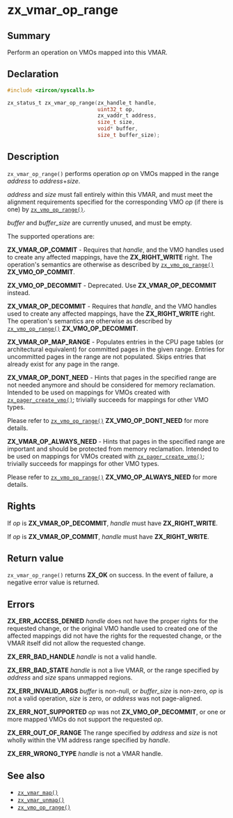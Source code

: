 <!-- Generated by zircon/scripts/update-docs-from-fidl, do not edit! -->
# zx_vmar_op_range

## Summary

Perform an operation on VMOs mapped into this VMAR.

## Declaration

```c
#include <zircon/syscalls.h>

zx_status_t zx_vmar_op_range(zx_handle_t handle,
                             uint32_t op,
                             zx_vaddr_t address,
                             size_t size,
                             void* buffer,
                             size_t buffer_size);
```

## Description

`zx_vmar_op_range()` performs operation *op* on VMOs mapped in the range *address* to
*address*+*size*.

*address* and *size* must fall entirely within this VMAR, and must meet the alignment requirements
specified for the corresponding VMO *op* (if there is one) by [`zx_vmo_op_range()`].

*buffer* and *buffer_size* are currently unused, and must be empty.

The supported operations are:

**ZX_VMAR_OP_COMMIT** - Requires that *handle*, and the VMO handles used to create any affected
mappings, have the **ZX_RIGHT_WRITE** right. The operation's semantics are otherwise as described by
[`zx_vmo_op_range()`](/docs/reference/syscalls/vmo_op_range.md) **ZX_VMO_OP_COMMIT**.

**ZX_VMO_OP_DECOMMIT** - Deprecated. Use **ZX_VMAR_OP_DECOMMIT** instead.

**ZX_VMAR_OP_DECOMMIT** - Requires that *handle*, and the VMO handles used to create any affected
mappings, have the **ZX_RIGHT_WRITE** right. The operation's semantics are otherwise as described by
[`zx_vmo_op_range()`](/docs/reference/syscalls/vmo_op_range.md) **ZX_VMO_OP_DECOMMIT**.

**ZX_VMAR_OP_MAP_RANGE** - Populates entries in the CPU page tables (or architectural equivalent)
for committed pages in the given range. Entries for uncommitted pages in the range are not
populated. Skips entries that already exist for any page in the range.

**ZX_VMAR_OP_DONT_NEED** - Hints that pages in the specified range are not needed anymore and should
be considered for memory reclamation. Intended to be used on mappings for VMOs created with
[`zx_pager_create_vmo()`](/docs/reference/syscalls/pager_create_vmo.md); trivially succeeds for
mappings for other VMO types.

Please refer to [`zx_vmo_op_range()`](/docs/reference/syscalls/vmo_op_range.md)
**ZX_VMO_OP_DONT_NEED** for more details.

**ZX_VMAR_OP_ALWAYS_NEED** - Hints that pages in the specified range are important and should be
protected from memory reclamation. Intended to be used on mappings for VMOs created with
[`zx_pager_create_vmo()`](/docs/reference/syscalls/pager_create_vmo.md); trivially succeeds for
mappings for other VMO types.

Please refer to [`zx_vmo_op_range()`](/docs/reference/syscalls/vmo_op_range.md)
**ZX_VMO_OP_ALWAYS_NEED** for more details.

## Rights

If *op* is **ZX_VMAR_OP_DECOMMIT**, *handle* must have **ZX_RIGHT_WRITE**.

If *op* is **ZX_VMAR_OP_COMMIT**, *handle* must have **ZX_RIGHT_WRITE**.

## Return value

`zx_vmar_op_range()` returns **ZX_OK** on success. In the event of failure, a negative error value
is returned.

## Errors

**ZX_ERR_ACCESS_DENIED**  *handle* does not have the proper rights for the requested change, or the
original VMO handle used to created one of the affected mappings did not have the rights for the
requested change, or the VMAR itself did not allow the requested change.

**ZX_ERR_BAD_HANDLE**  *handle* is not a valid handle.

**ZX_ERR_BAD_STATE**  *handle* is not a live VMAR, or the range specified by *address* and *size*
spans unmapped regions.

**ZX_ERR_INVALID_ARGS**  *buffer* is non-null, or *buffer_size* is non-zero, *op* is not a valid
operation, *size* is zero, or *address* was not page-aligned.

**ZX_ERR_NOT_SUPPORTED**  *op* was not **ZX_VMO_OP_DECOMMIT**, or one or more mapped VMOs do not
support the requested *op*.

**ZX_ERR_OUT_OF_RANGE**  The range specified by *address* and *size* is not wholly within the VM
address range specified by *handle*.

**ZX_ERR_WRONG_TYPE**  *handle* is not a VMAR handle.

## See also

 - [`zx_vmar_map()`]
 - [`zx_vmar_unmap()`]
 - [`zx_vmo_op_range()`]

[`zx_pager_create_vmo()`]: pager_create_vmo.md
[`zx_vmar_map()`]: vmar_map.md
[`zx_vmar_unmap()`]: vmar_unmap.md
[`zx_vmo_op_range()`]: vmo_op_range.md

